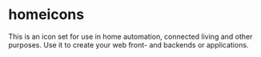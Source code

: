 # homeicons
This is an icon set for use in home automation, connected living and other purposes. Use it to create your web front- and backends or applications.
